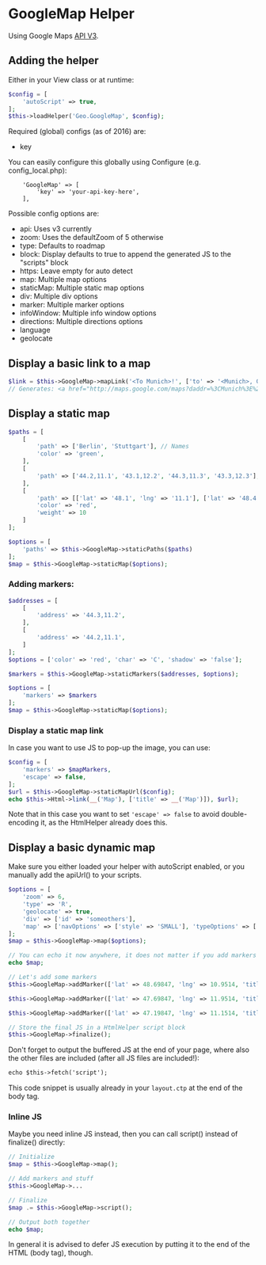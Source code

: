# GoogleMap Helper
Using Google Maps [API V3](https://developers.google.com/maps/documentation/javascript/reference/3.exp/).

## Adding the helper

Either in your View class or at runtime:
```php
$config = [
	'autoScript' => true,
];
$this->loadHelper('Geo.GoogleMap', $config);
```

Required (global) configs (as of 2016) are:
- key

You can easily configure this globally using Configure (e.g. config_local.php):
```
	'GoogleMap' => [
		'key' => 'your-api-key-here',
	],
```

Possible config options are:
- api: Uses v3 currently
- zoom: Uses the defaultZoom of 5 otherwise
- type: Defaults to roadmap
- block: Display defaults to true to append the generated JS to the "scripts" block
- https: Leave empty for auto detect
- map: Multiple map options
- staticMap: Multiple static map options
- div: Multiple div options
- marker: Multiple marker options
- infoWindow: Multiple info window options
- directions: Multiple directions options
- language
- geolocate

## Display a basic link to a map
```php
$link = $this->GoogleMap->mapLink('<To Munich>!', ['to' => '<Munich>, Germany']);
// Generates: <a href="http://maps.google.com/maps?daddr=%3CMunich%3E%2C+Germany">&lt;To Munich&gt;!</a>
```

## Display a static map
```php
$paths = [
	[
		'path' => ['Berlin', 'Stuttgart'], // Names
		'color' => 'green',
	],
	[
		'path' => ['44.2,11.1', '43.1,12.2', '44.3,11.3', '43.3,12.3'], // Flat array of coordinates
	],
	[
		'path' => [['lat' => '48.1', 'lng' => '11.1'], ['lat' => '48.4', 'lng' => '11.2']], // = 'Frankfurt'
		'color' => 'red',
		'weight' => 10
	]
];

$options = [
	'paths' => $this->GoogleMap->staticPaths($paths)
];
$map = $this->GoogleMap->staticMap($options);
```

### Adding markers:
```php
$addresses = [
	[
		'address' => '44.3,11.2',
	],
	[
		'address' => '44.2,11.1',
	]
];
$options = ['color' => 'red', 'char' => 'C', 'shadow' => 'false'];

$markers = $this->GoogleMap->staticMarkers($addresses, $options);

$options = [
	'markers' => $markers
];
$map = $this->GoogleMap->staticMap($options);
```

### Display a static map link
In case you want to use JS to pop-up the image, you can use:
```php
$config = [
	'markers' => $mapMarkers, 
	'escape' => false,
];
$url = $this->GoogleMap->staticMapUrl($config);
echo $this->Html->link(__('Map'), ['title' => __('Map')]), $url);
```
Note that in this case you want to set `'escape' => false` to avoid double-encoding it, as the HtmlHelper already does this.


## Display a basic dynamic map
Make sure you either loaded your helper with autoScript enabled, or you manually add the apiUrl() to your scripts.

```php
$options = [
	'zoom' => 6,
	'type' => 'R',
	'geolocate' => true,
	'div' => ['id' => 'someothers'],
	'map' => ['navOptions' => ['style' => 'SMALL'], 'typeOptions' => ['style' => 'HORIZONTAL_BAR', 'pos' => 'RIGHT_CENTER']]
];
$map = $this->GoogleMap->map($options);

// You can echo it now anywhere, it does not matter if you add markers afterwards
echo $map;

// Let's add some markers
$this->GoogleMap->addMarker(['lat' => 48.69847, 'lng' => 10.9514, 'title' => 'Marker', 'content' => 'Some Html-<b>Content</b>', 'icon' => $this->GoogleMap->iconSet('green', 'E')]);

$this->GoogleMap->addMarker(['lat' => 47.69847, 'lng' => 11.9514, 'title' => 'Marker2', 'content' => 'Some more Html-<b>Content</b>']);

$this->GoogleMap->addMarker(['lat' => 47.19847, 'lng' => 11.1514, 'title' => 'Marker3']);

// Store the final JS in a HtmlHelper script block
$this->GoogleMap->finalize();
```
Don't forget to output the buffered JS at the end of your page, where also the other files are included (after all JS files are included!):
```html
echo $this->fetch('script');
```
This code snippet is usually already in your `layout.ctp` at the end of the body tag.

### Inline JS
Maybe you need inline JS instead, then you can call script() instead of finalize() directly:
```php
// Initialize
$map = $this->GoogleMap->map();

// Add markers and stuff
$this->GoogleMap->...

// Finalize
$map .= $this->GoogleMap->script();

// Output both together
echo $map;
```

In general it is advised to defer JS execution by putting it to the end of the HTML (body tag), though.
